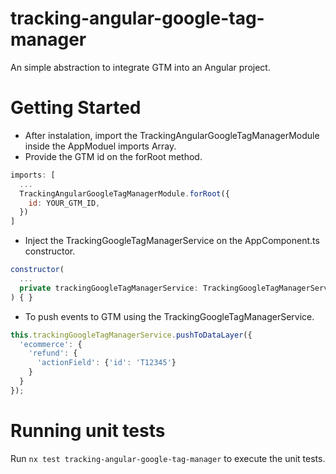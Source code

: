 # tracking-angular-google-tag-manager

An simple abstraction to integrate GTM into an Angular project.

# Getting Started

- After instalation, import the TrackingAngularGoogleTagManagerModule inside the AppModuel imports Array.
- Provide the GTM id on the forRoot method.

```javascript
imports: [
  ...
  TrackingAngularGoogleTagManagerModule.forRoot({
    id: YOUR_GTM_ID,
  })
]
```

- Inject the TrackingGoogleTagManagerService on the AppComponent.ts constructor.

```javascript
constructor(
  ...
  private trackingGoogleTagManagerService: TrackingGoogleTagManagerService,
) { }
```

- To push events to GTM using the TrackingGoogleTagManagerService.

```javascript
this.trackingGoogleTagManagerService.pushToDataLayer({
  'ecommerce': {
    'refund': {
      'actionField': {'id': 'T12345'}
    }
  }
});
```

# Running unit tests

Run `nx test tracking-angular-google-tag-manager` to execute the unit tests.
